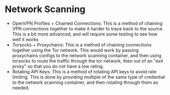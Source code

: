 

# Network Scanning
- OpenVPN Profiles + Chained Connections: This is a method of chaining VPN connections together to make it harder to trace back to the source. This is a bit more advanced, and will require some testing to see how well it works
- Torsocks + Proxychains: This is a method of chaining connections together using the Tor network. This would work by passing proxychains configs to the network scanning container, and then using torsocks to route the traffic through the tor network, then out of an "exit proxy" so that you do not have a low rating.
- Rotating API Keys: This is a method of rotating API keys to avoid rate limiting. This is done by providing multiple of the same type of credential to the network scanning container, and then rotating through them as needed.